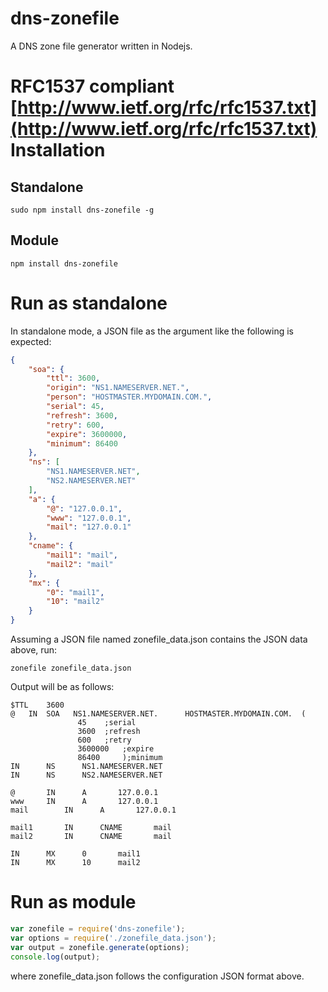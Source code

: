 dns-zonefile
==================
A DNS zone file generator written in Nodejs.

RFC1537 compliant [http://www.ietf.org/rfc/rfc1537.txt](http://www.ietf.org/rfc/rfc1537.txt)
Installation
===
Standalone
---
`sudo npm install dns-zonefile -g`

Module
---
`npm install dns-zonefile`

Run as standalone
===
In standalone mode, a JSON file as the argument like the following is expected:
```json
{
    "soa": {
        "ttl": 3600,
        "origin": "NS1.NAMESERVER.NET.",
        "person": "HOSTMASTER.MYDOMAIN.COM.",
        "serial": 45,
        "refresh": 3600,
        "retry": 600,
        "expire": 3600000,
        "minimum": 86400
    },
    "ns": [
        "NS1.NAMESERVER.NET",
        "NS2.NAMESERVER.NET"
    ],
    "a": {
        "@": "127.0.0.1",
        "www": "127.0.0.1",
        "mail": "127.0.0.1"
    },
    "cname": {
        "mail1": "mail",
        "mail2": "mail"
    },
    "mx": {
        "0": "mail1",
        "10": "mail2"
    }
}
```
Assuming a JSON file named zonefile_data.json contains the JSON data above, run:
```
zonefile zonefile_data.json
```
Output will be as follows:
```
$TTL	3600
@   IN  SOA   NS1.NAMESERVER.NET.	   HOSTMASTER.MYDOMAIN.COM.	 (
               45	 ;serial
               3600	 ;refresh
               600	 ;retry
               3600000	 ;expire
               86400	 );minimum
IN		NS		NS1.NAMESERVER.NET
IN		NS		NS2.NAMESERVER.NET

@		IN		A		127.0.0.1
www		IN		A		127.0.0.1
mail		IN		A		127.0.0.1

mail1		IN		CNAME		mail
mail2		IN		CNAME		mail

IN		MX		0		mail1
IN		MX		10		mail2

```

Run as module
===
```javascript
var zonefile = require('dns-zonefile');
var options = require('./zonefile_data.json');
var output = zonefile.generate(options);
console.log(output);
```
where zonefile_data.json follows the configuration JSON format above.
